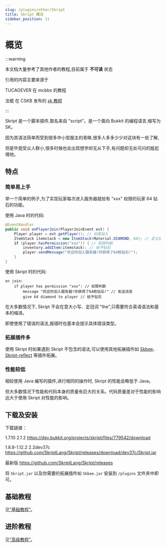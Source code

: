 ```yaml
---
slug: /plugins/other/Skript
title: Skript 概览
sidebar_position: 11
---
```


# 概览

:::warning

本文档大量参考了其他作者的教程,目前属于 **不可读** 状态

引用的内容主要来源于

TUCAOEVER 在 mcbbs 的教程

法棍 在 CSKB 发布的 [sk 教程](https://kb.corona.studio/zhCN/skript/startup.html)

:::

Skript 是一个脚本插件,取名来自 "script"。是一个面向 Bukkit 的编程语言,缩写为 SK。

因为其语法简单而受到很多中小型服主的青睐,很多人多多少少对这块有一些了解,

但是毕竟受众人群小,很多时候也会出现想学却无从下手,有问题却无处可问的尴尬境地。

## 特点

### 简单易上手

举一个简单的例子,为了实现玩家每次进入服务器就给有 "xxx" 权限的玩家 64 钻石的功能。

使用 Java 时的代码:

```java
@EventHandler
public void onPlayerJoin(PlayerJoinEvent evt) {
    Player player = evt.getPlayer(); // 玩家加入
    ItemStack itemstack = new ItemStack(Material.DIAMOND, 64); // 定义钻石
    if (player.hasPermission("xxx")) { // 权限判断
        inventory.addItem(itemstack); // 给予钻石
        player.sendMessage("欢迎你加入服务器!你获得了64枚钻石!");
    }
}
```

使用 Skript 时的代码:

```
on join:
    if player has permission "xxx": // 权限判断
        message "欢迎你加入服务器!你获得了64枚钻石!" // 发送消息
        give 64 diamond to player // 给予钻石
```

在大多数情况下, Skript 不会在意大小写、定冠词 "the",只需要符合英语语法和基本的缩进。

即使使用了错误的语法,报错时也基本会提示具体错误类型。

### 拓展插件多

使用 Skript 时如果遇到 Skript 不包含的语法,可以使用其他拓展插件如 [Skbee](https://github.com/ShaneBeee/SkBee)、[Skript-reflect](https://github.com/SkriptLang/skript-reflect) 等插件拓展。

### 性能较低

相较使用 Java 编写的插件,进行相同的操作时, Skript 的性能会略低于 Java。

但大多数情况下性能和代码本身的质量有巨大的关系。代码质量差对于性能的影响远大于使用 Skript 对性能的影响。

## 下载及安装

下载链接：

1.7.10 2.1.2 https://dev.bukkit.org/projects/skript/files/779542/download

1.8.8-1.12.2 2.2dev37c https://github.com/SkriptLang/Skript/releases/download/dev37c/Skript.jar

最新版 https://github.com/SkriptLang/Skript/releases

将 `Skript.jar` 以及你需要的拓展插件如 `Skbee.jar` 安装到 `/plugins` 文件夹中即可。

## 基础教程

见[“基础教程”](BasicTutorials.md)。

## 进阶教程

见[“高级教程”](AdvancedTutorials.md)。

